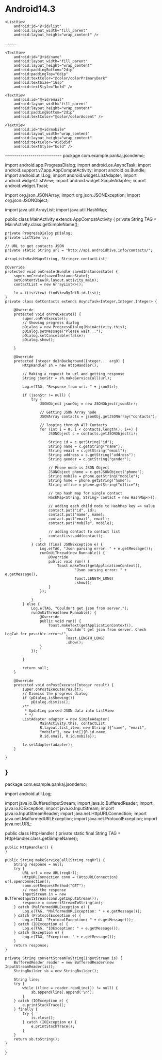 # Android14.3
<?xml version="1.0" encoding="utf-8"?>
<RelativeLayout xmlns:android="http://schemas.android.com/apk/res/android"
    xmlns:tools="http://schemas.android.com/tools"
    android:layout_width="match_parent"
    android:layout_height="match_parent"
    tools:context="com.example.pankaj.jsondemo.MainActivity">

    <ListView
        android:id="@+id/list"
        android:layout_width="fill_parent"
        android:layout_height="wrap_content" />
</RelativeLayout>
------
<?xml version="1.0" encoding="utf-8"?>
<LinearLayout xmlns:android="http://schemas.android.com/apk/res/android"
    android:layout_width="fill_parent"
    android:layout_height="wrap_content"
    android:orientation="vertical"
    android:padding="@dimen/activity_horizontal_margin">

    <TextView
        android:id="@+id/name"
        android:layout_width="fill_parent"
        android:layout_height="wrap_content"
        android:paddingBottom="2dip"
        android:paddingTop="6dip"
        android:textColor="@color/colorPrimaryDark"
        android:textSize="16sp"
        android:textStyle="bold" />

    <TextView
        android:id="@+id/email"
        android:layout_width="fill_parent"
        android:layout_height="wrap_content"
        android:paddingBottom="2dip"
        android:textColor="@color/colorAccent" />

    <TextView
        android:id="@+id/mobile"
        android:layout_width="wrap_content"
        android:layout_height="wrap_content"
        android:textColor="#5d5d5d"
        android:textStyle="bold" />
</LinearLayout>
-----------------------------
package com.example.pankaj.jsondemo;

import android.app.ProgressDialog;
import android.os.AsyncTask;
import android.support.v7.app.AppCompatActivity;
import android.os.Bundle;
import android.util.Log;
import android.widget.ListAdapter;
import android.widget.ListView;
import android.widget.SimpleAdapter;
import android.widget.Toast;

import org.json.JSONArray;
import org.json.JSONException;
import org.json.JSONObject;

import java.util.ArrayList;
import java.util.HashMap;

public class MainActivity extends AppCompatActivity {
    private String TAG = MainActivity.class.getSimpleName();

    private ProgressDialog pDialog;
    private ListView lv;

    // URL to get contacts JSON
    private static String url = "http://api.androidhive.info/contacts/";

    ArrayList<HashMap<String, String>> contactList;

    @Override
    protected void onCreate(Bundle savedInstanceState) {
        super.onCreate(savedInstanceState);
        setContentView(R.layout.activity_main);
        contactList = new ArrayList<>();

        lv = (ListView) findViewById(R.id.list);
    }
    private class GetContacts extends AsyncTask<Integer,Integer,Integer> {

        @Override
        protected void onPreExecute() {
            super.onPreExecute();
            // Showing progress dialog
            pDialog = new ProgressDialog(MainActivity.this);
            pDialog.setMessage("Please wait...");
            pDialog.setCancelable(false);
            pDialog.show();

        }

        @Override
        protected Integer doInBackground(Integer... arg0) {
            HttpHandler sh = new HttpHandler();

            // Making a request to url and getting response
            String jsonStr = sh.makeServiceCall(url);

            Log.e(TAG, "Response from url: " + jsonStr);

            if (jsonStr != null) {
                try {
                    JSONObject jsonObj = new JSONObject(jsonStr);

                    // Getting JSON Array node
                    JSONArray contacts = jsonObj.getJSONArray("contacts");

                    // looping through All Contacts
                    for (int i = 0; i < contacts.length(); i++) {
                        JSONObject c = contacts.getJSONObject(i);

                        String id = c.getString("id");
                        String name = c.getString("name");
                        String email = c.getString("email");
                        String address = c.getString("address");
                        String gender = c.getString("gender");

                        // Phone node is JSON Object
                        JSONObject phone = c.getJSONObject("phone");
                        String mobile = phone.getString("mobile");
                        String home = phone.getString("home");
                        String office = phone.getString("office");

                        // tmp hash map for single contact
                        HashMap<String, String> contact = new HashMap<>();

                        // adding each child node to HashMap key => value
                        contact.put("id", id);
                        contact.put("name", name);
                        contact.put("email", email);
                        contact.put("mobile", mobile);

                        // adding contact to contact list
                        contactList.add(contact);
                    }
                } catch (final JSONException e) {
                    Log.e(TAG, "Json parsing error: " + e.getMessage());
                    runOnUiThread(new Runnable() {
                        @Override
                        public void run() {
                            Toast.makeText(getApplicationContext(),
                                    "Json parsing error: " + e.getMessage(),
                                    Toast.LENGTH_LONG)
                                    .show();
                        }
                    });

                }
            } else {
                Log.e(TAG, "Couldn't get json from server.");
                runOnUiThread(new Runnable() {
                    @Override
                    public void run() {
                        Toast.makeText(getApplicationContext(),
                                "Couldn't get json from server. Check LogCat for possible errors!",
                                Toast.LENGTH_LONG)
                                .show();
                    }
                });

            }

            return null;
        }

        @Override
        protected void onPostExecute(Integer result) {
            super.onPostExecute(result);
            // Dismiss the progress dialog
            if (pDialog.isShowing())
                pDialog.dismiss();
            /**
             * Updating parsed JSON data into ListView
             * */
            ListAdapter adapter = new SimpleAdapter(
                    MainActivity.this, contactList,
                    R.layout.list_item, new String[]{"name", "email",
                    "mobile"}, new int[]{R.id.name,
                    R.id.email, R.id.mobile});

            lv.setAdapter(adapter);
        }

    }
}
------
package com.example.pankaj.jsondemo;


import android.util.Log;

import java.io.BufferedInputStream;
import java.io.BufferedReader;
import java.io.IOException;
import java.io.InputStream;
import java.io.InputStreamReader;
import java.net.HttpURLConnection;
import java.net.MalformedURLException;
import java.net.ProtocolException;
import java.net.URL;

public class HttpHandler {
    private static final String TAG = HttpHandler.class.getSimpleName();

    public HttpHandler() {
    }

    public String makeServiceCall(String reqUrl) {
        String response = null;
        try {
            URL url = new URL(reqUrl);
            HttpURLConnection conn = (HttpURLConnection) url.openConnection();
            conn.setRequestMethod("GET");
            // read the response
            InputStream in = new BufferedInputStream(conn.getInputStream());
            response = convertStreamToString(in);
        } catch (MalformedURLException e) {
            Log.e(TAG, "MalformedURLException: " + e.getMessage());
        } catch (ProtocolException e) {
            Log.e(TAG, "ProtocolException: " + e.getMessage());
        } catch (IOException e) {
            Log.e(TAG, "IOException: " + e.getMessage());
        } catch (Exception e) {
            Log.e(TAG, "Exception: " + e.getMessage());
        }
        return response;
    }

    private String convertStreamToString(InputStream is) {
        BufferedReader reader = new BufferedReader(new InputStreamReader(is));
        StringBuilder sb = new StringBuilder();

        String line;
        try {
            while ((line = reader.readLine()) != null) {
                sb.append(line).append('\n');
            }
        } catch (IOException e) {
            e.printStackTrace();
        } finally {
            try {
                is.close();
            } catch (IOException e) {
                e.printStackTrace();
            }
        }
        return sb.toString();
    }
}
